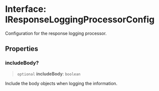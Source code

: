 # Interface: IResponseLoggingProcessorConfig

Configuration for the response logging processor.

## Properties

### includeBody?

> `optional` **includeBody**: `boolean`

Include the body objects when logging the information.

